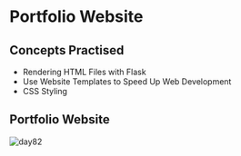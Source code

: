 # Portfolio Website
## Concepts Practised
- Rendering HTML Files with Flask
- Use Website Templates to Speed Up Web Development
- CSS Styling
## Portfolio Website
![day82](https://user-images.githubusercontent.com/98851253/168908053-5486cfe6-0cd9-476c-9831-a322cfa28aa8.gif)